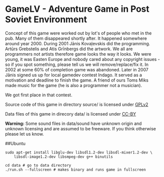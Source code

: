 # GameLV - Adventure Game in Post Soviet Environment

Concept of this game were worked out by lot's of people who met in the pub.
Many of them disappeared shortly after. It happened somewhere around year 2000.
During 2001 Jānis Kovaļevskis did the programming. Artūrs Grebstelis and
Atis Grīnbergs did the artwork. We all are programmers not artists therefore
game looks the way it looks. We were young, it was Easten Europe and nobody
cared about any copyright issues - so if you spot something, please tell us
we will remove/replace/fix it. In 2002 at some 60% of completion game was
abandoned. Later in 2007 Jānis signed us up for local gamedev contest Indago.
It served as a motivation and deadline to finish the game. A friend of ours
Toms Miks made music for the game (he is also a programmer not a musician).

We got first place in that contest.

Source code of this game in directory source/ is licensed under
[GPLv2](http://www.gnu.org/licenses/gpl-2.0.html)

Data files of this game in direcory data/ is licensed under
[CC-BY](http://creativecommons.org/licenses/by/3.0/)

**Warning:** Some sound files in data/sound have unknown origin and
unknown licensing and are assumed to be freeware.
If you think otherwise please let us know.

##Ubuntu
```
sudo apt-get install libglu-dev libsdl1.2-dev libsdl-mixer1.2-dev \
	libsdl-image1.2-dev libsmpeg-dev g++ binutils
	
cd data # go to data directory
./run.sh --fullscreen # makes binary and runs game in fullscreen
```